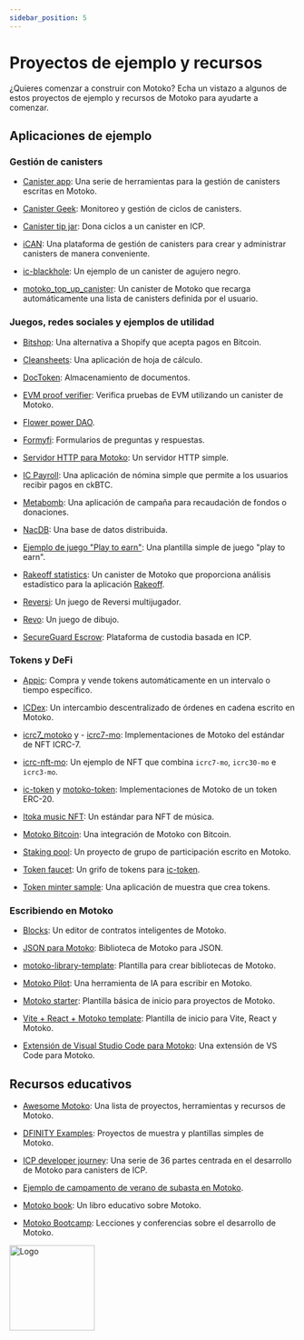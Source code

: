```yaml
---
sidebar_position: 5
---
```


# Proyectos de ejemplo y recursos

¿Quieres comenzar a construir con Motoko? Echa un vistazo a algunos de estos
proyectos de ejemplo y recursos de Motoko para ayudarte a comenzar.

## Aplicaciones de ejemplo

### Gestión de canisters

- [Canister app](https://github.com/canister-app): Una serie de herramientas
  para la gestión de canisters escritas en Motoko.

- [Canister Geek](https://github.com/usergeek/canistergeek-ic-motoko): Monitoreo
  y gestión de ciclos de canisters.

- [Canister tip jar](https://github.com/ninegua/tipjar): Dona ciclos a un
  canister en ICP.

- [iCAN](https://github.com/PrimLabs/iCAN): Una plataforma de gestión de
  canisters para crear y administrar canisters de manera conveniente.

- [ic-blackhole](https://github.com/ninegua/ic-blackhole): Un ejemplo de un
  canister de agujero negro.

- [motoko_top_up_canister](https://github.com/ORIGYN-SA/motoko_top_up_canister):
  Un canister de Motoko que recarga automáticamente una lista de canisters
  definida por el usuario.

### Juegos, redes sociales y ejemplos de utilidad

- [Bitshop](https://github.com/lukasvozda/bitshop): Una alternativa a Shopify
  que acepta pagos en Bitcoin.

- [Cleansheets](https://github.com/matthewhammer/cleansheets): Una aplicación de
  hoja de cálculo.

- [DocToken](https://github.com/ava-vs/doctoken): Almacenamiento de documentos.

- [EVM proof verifier](https://github.com/horizonx-tech/evm-proof-verifier-motoko):
  Verifica pruebas de EVM utilizando un canister de Motoko.

- [Flower power DAO](https://github.com/flowerpowerdao/power-equalizer-v3).

- [Formyfi](https://github.com/Talentum-id/formify): Formularios de preguntas y
  respuestas.

- [Servidor HTTP para Motoko](https://github.com/krpeacock/server): Un servidor
  HTTP simple.

- [IC Payroll](https://github.com/cosmasken/ic-payroll): Una aplicación de
  nómina simple que permite a los usuarios recibir pagos en ckBTC.

- [Metabomb](https://github.com/av1ctor/metamob): Una aplicación de campaña para
  recaudación de fondos o donaciones.

- [NacDB](https://github.com/vporton/NacDB): Una base de datos distribuida.

- [Ejemplo de juego "Play to earn"](https://github.com/therealbryanho/IC-Code-Sample-Unity-Play-to-Earn-Game):
  Una plantilla simple de juego "play to earn".

- [Rakeoff statistics](https://github.com/rakeoff-labs/rakeoff_statistics): Un
  canister de Motoko que proporciona análisis estadístico para la aplicación
  [Rakeoff](https://app.rakeoff.io/).

- [Reversi](https://github.com/ninegua/reversi): Un juego de Reversi
  multijugador.

- [Revo](https://github.com/DepartureLabsIC/revo): Un juego de dibujo.

- [SecureGuard Escrow](https://github.com/bix-tech/secure-guard-escrow):
  Plataforma de custodia basada en ICP.

### Tokens y DeFi

- [Appic](https://github.com/Appic-Solutions/Auto_Investment): Compra y vende
  tokens automáticamente en un intervalo o tiempo específico.

- [ICDex](https://github.com/iclighthouse/ICDex): Un intercambio descentralizado
  de órdenes en cadena escrito en Motoko.

- [icrc7_motoko](https://github.com/noku-team/icrc7_motoko) y -
  [icrc7-mo](https://github.com/PanIndustrial-Org/icrc7.mo): Implementaciones de
  Motoko del estándar de NFT ICRC-7.

- [icrc-nft-mo](https://github.com/PanIndustrial-Org/icrc_nft.mo): Un ejemplo de
  NFT que combina `icrc7-mo`, `icrc30-mo` e `icrc3-mo`.

- [ic-token](https://github.com/rocklabs-io/ic-token) y
  [motoko-token](https://github.com/enzoh/motoko-token): Implementaciones de
  Motoko de un token ERC-20.

- [Itoka music NFT](https://github.com/Itoka-DAO/itoka-music-nft-standard): Un
  estándar para NFT de música.

- [Motoko Bitcoin](https://github.com/tgalal/motoko-bitcoin): Una integración de
  Motoko con Bitcoin.

- [Staking pool](https://github.com/ICTO-Labs/staking-pool): Un proyecto de
  grupo de participación escrito en Motoko.

- [Token faucet](https://github.com/rocklabs-io/token-faucet): Un grifo de
  tokens para [ic-token](https://github.com/rocklabs-io/ic-token).

- [Token minter sample](https://github.com/icpipeline-framework/mbt): Una
  aplicación de muestra que crea tokens.

### Escribiendo en Motoko

- [Blocks](https://blocks-editor.github.io/blocks/): Un editor de contratos
  inteligentes de Motoko.

- [JSON para Motoko](https://github.com/aviate-labs/json.mo): Biblioteca de
  Motoko para JSON.

- [motoko-library-template](https://github.com/kritzcreek/motoko-library-template):
  Plantilla para crear bibliotecas de Motoko.

- [Motoko Pilot](https://d7dm6-sqaaa-aaaag-qcgma-cai.icp0.io/): Una herramienta
  de IA para escribir en Motoko.

- [Motoko starter](https://github.com/motoko-bootcamp/motoko-starter): Plantilla
  básica de inicio para proyectos de Motoko.

- [Vite + React + Motoko template](https://github.com/rvanasa/vite-react-motoko):
  Plantilla de inicio para Vite, React y Motoko.

- [Extensión de Visual Studio Code para Motoko](https://github.com/dfinity/vscode-motoko):
  Una extensión de VS Code para Motoko.

## Recursos educativos

- [Awesome Motoko](https://github.com/ic123-xyz/awesome-motoko): Una lista de
  proyectos, herramientas y recursos de Motoko.

- [DFINITY Examples](https://github.com/dfinity/examples/tree/master/motoko):
  Proyectos de muestra y plantillas simples de Motoko.

- [ICP developer journey](https://internetcomputer.org/docs/current/tutorials/developer-journey/):
  Una serie de 36 partes centrada en el desarrollo de Motoko para canisters de
  ICP.

- [Ejemplo de campamento de verano de subasta en Motoko](https://github.com/luc-blaeser/auction).

- [Motoko book](https://github.com/Web3NL/motoko-book): Un libro educativo sobre
  Motoko.

- [Motoko Bootcamp](https://github.com/motoko-bootcamp/education): Lecciones y
  conferencias sobre el desarrollo de Motoko.

<img src="https://github.com/user-attachments/assets/844ca364-4d71-42b3-aaec-4a6c3509ee2e" alt="Logo" width="150" height="150" />
